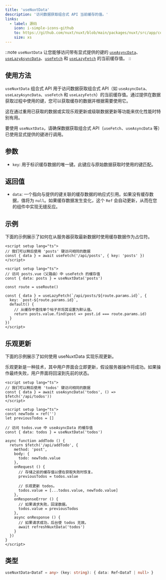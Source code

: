 ```yaml
---
title: 'useNuxtData'
description: '访问数据获取组合式 API 当前缓存的值。'
links:
  - label: 源码
    icon: i-simple-icons-github
    to: https://github.com/nuxt/nuxt/blob/main/packages/nuxt/src/app/composables/asyncData.ts
    size: xs
---
```


::note
`useNuxtData` 让您能够访问带有显式提供的键的 [`useAsyncData`](/docs/api/composables/use-async-data)、[`useLazyAsyncData`](/docs/api/composables/use-lazy-async-data)、[`useFetch`](/docs/api/composables/use-fetch) 和 [`useLazyFetch`](/docs/api/composables/use-lazy-fetch) 的当前缓存值。
::

## 使用方法

`useNuxtData` 组合式 API 用于访问数据获取组合式 API（如 `useAsyncData`、`useLazyAsyncData`、`useFetch` 和 `useLazyFetch`）的当前缓存值。通过提供在数据获取过程中使用的键，您可以获取缓存的数据并根据需要使用它。

这在通过重用已获取的数据或实现乐观更新或级联数据更新等功能来优化性能时特别有用。

要使用 `useNuxtData`，请确保数据获取组合式 API（`useFetch`、`useAsyncData` 等）已使用显式提供的键进行调用。

## 参数

- `key`: 用于标识缓存数据的唯一键。此键应与原始数据获取时使用的键匹配。

## 返回值

- `data`: 一个指向与提供的键关联的缓存数据的响应式引用。如果没有缓存数据，值将为 `null`。如果缓存数据发生变化，这个 `Ref` 会自动更新，从而在您的组件中实现无缝反应。

## 示例

下面的示例展示了如何在从服务器获取最新数据时使用缓存数据作为占位符。

```vue [pages/posts.vue]
<script setup lang="ts">
// 我们可以稍后使用 'posts' 键访问相同的数据
const { data } = await useFetch('/api/posts', { key: 'posts' })
</script>
```

```vue [pages/posts/[id\\].vue]
<script setup lang="ts">
// 访问 posts.vue（父路由）中 useFetch 的缓存值
const { data: posts } = useNuxtData('posts')

const route = useRoute()

const { data } = useLazyFetch(`/api/posts/${route.params.id}`, {
  key: `post-${route.params.id}`,
  default() {
    // 从缓存中查找单个帖子并将其设置为默认值。
    return posts.value.find(post => post.id === route.params.id)
  }
})
</script>
```

## 乐观更新

下面的示例展示了如何使用 useNuxtData 实现乐观更新。

乐观更新是一种技术，其中用户界面会立即更新，假设服务器操作将成功。如果操作最终失败，用户界面将回滚到先前的状态。

```vue [pages/todos.vue]
<script setup lang="ts">
// 我们可以稍后使用 'todos' 键访问相同的数据
const { data } = await useAsyncData('todos', () => $fetch('/api/todos'))
</script>
```

```vue [components/NewTodo.vue]
<script setup lang="ts">
const newTodo = ref('')
let previousTodos = []

// 访问 todos.vue 中 useAsyncData 的缓存值
const { data: todos } = useNuxtData('todos')

async function addTodo () {
  return $fetch('/api/addTodo', {
    method: 'post',
    body: {
      todo: newTodo.value
    },
    onRequest () {
      // 存储之前的缓存值以便在获取失败时恢复。
      previousTodos = todos.value

      // 乐观更新 todos。
      todos.value = [...todos.value, newTodo.value]
    },
    onResponseError () {
      // 如果请求失败，回滚数据。
      todos.value = previousTodos
    },
    async onResponse () {
      // 如果请求成功，后台使 todos 无效。
      await refreshNuxtData('todos')
    }
  })
}
</script>
```

## 类型

```ts
useNuxtData<DataT = any> (key: string): { data: Ref<DataT | null> }
```